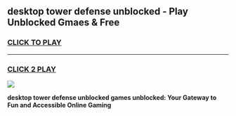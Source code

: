 
## desktop tower defense unblocked - Play Unblocked Gmaes & Free
<h3>
<a href="https://news.freeplayer.one?title=desktop_tower_defense_unblocked&ref=23F">CLICK TO PLAY</a></h3>
<hr>

<h3>
<a href="https://news.freeplayer.one?title=desktop_tower_defense_unblocked&ref=23F">CLICK 2 PLAY</a>
  
</h3>

<a href="https://news.freeplayer.one?title=desktop_tower_defense_unblocked&ref=23F/"><img src="https://clearcache.store/games.png"></a>


**desktop tower defense unblocked games unblocked: Your Gateway to Fun and Accessible Online Gaming**
